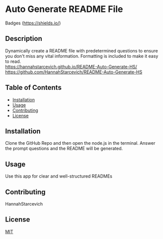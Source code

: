 # Auto Generate README File 

Badges (https://shields.io/)
        
## Description
Dynamically create a README file with predetermined questions to ensure you don't miss any vital information. Formatting is included to make it easy to read.  
https://hannahstarcevich.github.io/README-Auto-Generate-HS/ 
https://github.com/HannahStarcevich/README-Auto-Generate-HS 

## Table of Contents
* [Installation](#installation)
* [Usage](#usage)
* [Contributing](#contributing)
* [License](#license)
        
## Installation
Clone the GitHub Repo and then open the node.js in the terminal. Answer the prompt questions and the README will be generated.

## Usage
Use this app for clear and well-structured READMEs
        
## Contributing
HannahStarcevich

## License
[MIT](#https://choosealicense.com/licenses/mit/)